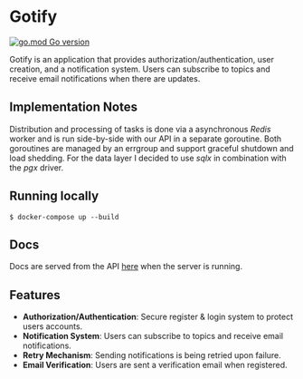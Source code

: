 # Gotify

[![go.mod Go version](https://img.shields.io/github/go-mod/go-version/dudakovict/gotify)](https://github.com/dudakovict/gotify)

Gotify is an application that provides authorization/authentication, user creation, and a notification system. 
Users can subscribe to topics and receive email notifications when there are updates.

## Implementation Notes

Distribution and processing of tasks is done via a asynchronous *Redis* worker
and is run side-by-side with our API in a separate goroutine. Both goroutines
are managed by an errgroup and support graceful shutdown and load shedding. For
the data layer I decided to use *sqlx* in combination with the *pgx* driver.

## Running locally

```
$ docker-compose up --build
```

## Docs

Docs are served from the API [here](http://localhost:3000/swagger/index.html) when the server is running.

## Features
- **Authorization/Authentication**: Secure register & login system to protect users accounts.
- **Notification System**: Users can subscribe to topics and receive email notifications.
- **Retry Mechanism**: Sending notifications is being retried upon failure.
- **Email Verification**: Users are sent a verification email when registered.